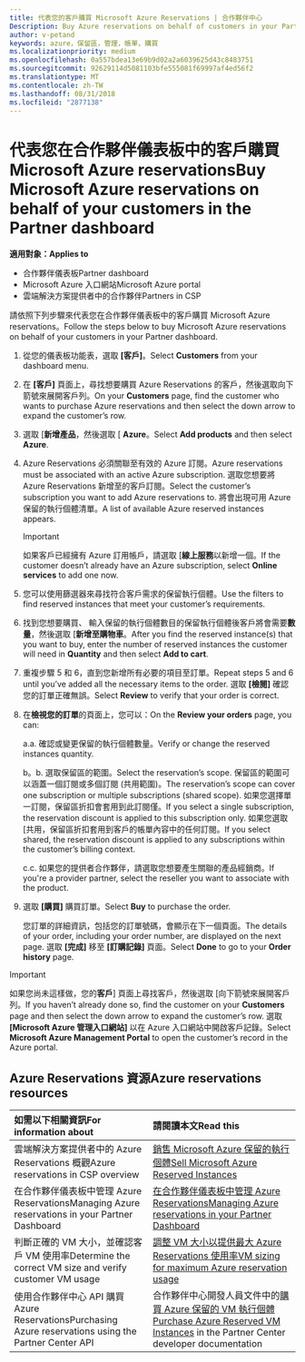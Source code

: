 ```yaml
---
title: 代表您的客戶購買 Microsoft Azure Reservations | 合作夥伴中心
Description: Buy Azure reservations on behalf of customers in your Partner Dashboard.
author: v-petand
keywords: azure，保留區，管理，帳單，購買
ms.localizationpriority: medium
ms.openlocfilehash: 0a557bdea13e69b9d02a2a6039625d43c8483751
ms.sourcegitcommit: 92629114d5081103bfe555081f69997af4ed56f2
ms.translationtype: MT
ms.contentlocale: zh-TW
ms.lasthandoff: 08/31/2018
ms.locfileid: "2877138"
---
```

# <a name="buy-microsoft-azure-reservations-on-behalf-of-your-customers-in-the-partner-dashboard"></a><span data-ttu-id="c9950-103">代表您在合作夥伴儀表板中的客戶購買 Microsoft Azure reservations</span><span class="sxs-lookup"><span data-stu-id="c9950-103">Buy Microsoft Azure reservations on behalf of your customers in the Partner dashboard</span></span> 

**<span data-ttu-id="c9950-104">適用對象：</span><span class="sxs-lookup"><span data-stu-id="c9950-104">Applies to</span></span>**

-  <span data-ttu-id="c9950-105">合作夥伴儀表板</span><span class="sxs-lookup"><span data-stu-id="c9950-105">Partner dashboard</span></span>
-  <span data-ttu-id="c9950-106">Microsoft Azure 入口網站</span><span class="sxs-lookup"><span data-stu-id="c9950-106">Microsoft Azure portal</span></span>
-  <span data-ttu-id="c9950-107">雲端解決方案提供者中的合作夥伴</span><span class="sxs-lookup"><span data-stu-id="c9950-107">Partners in CSP</span></span>

<span data-ttu-id="c9950-108">請依照下列步驟來代表您在合作夥伴儀表板中的客戶購買 Microsoft Azure reservations。</span><span class="sxs-lookup"><span data-stu-id="c9950-108">Follow the steps below to buy Microsoft Azure reservations on behalf of your customers in your Partner dashboard.</span></span>

1. <span data-ttu-id="c9950-109">從您的儀表板功能表，選取 **\[客戶\]**。</span><span class="sxs-lookup"><span data-stu-id="c9950-109">Select **Customers** from your dashboard menu.</span></span>  

2. <span data-ttu-id="c9950-110">在 **\[客戶\]** 頁面上，尋找想要購買 Azure Reservations 的客戶，然後選取向下箭號來展開客戶列。</span><span class="sxs-lookup"><span data-stu-id="c9950-110">On your **Customers** page, find the customer who wants to purchase Azure reservations and then select the down arrow to expand the customer’s row.</span></span>  

3. <span data-ttu-id="c9950-111">選取 [**新增產品**，然後選取 [ **Azure**。</span><span class="sxs-lookup"><span data-stu-id="c9950-111">Select **Add products** and then select **Azure**.</span></span> 
    
4. <span data-ttu-id="c9950-112">Azure Reservations 必須關聯至有效的 Azure 訂閱。</span><span class="sxs-lookup"><span data-stu-id="c9950-112">Azure reservations must be associated with an active Azure subscription.</span></span> <span data-ttu-id="c9950-113">選取您想要將 Azure Reservations 新增至的客戶訂閱。</span><span class="sxs-lookup"><span data-stu-id="c9950-113">Select the customer’s subscription you want to add Azure reservations to.</span></span> <span data-ttu-id="c9950-114">將會出現可用 Azure 保留的執行個體清單。</span><span class="sxs-lookup"><span data-stu-id="c9950-114">A list of available Azure reserved instances appears.</span></span> 

    >[!IMPORTANT] 
    ><span data-ttu-id="c9950-115">如果客戶已經擁有 Azure 訂用帳戶，請選取 [**線上服務**以新增一個。</span><span class="sxs-lookup"><span data-stu-id="c9950-115">If the customer doesn’t already have an Azure subscription, select **Online services** to add one now.</span></span> 

5. <span data-ttu-id="c9950-116">您可以使用篩選器來尋找符合客戶需求的保留執行個體。</span><span class="sxs-lookup"><span data-stu-id="c9950-116">Use the filters to find reserved instances that meet your customer’s requirements.</span></span>  

6. <span data-ttu-id="c9950-117">找到您想要購買、 輸入保留的執行個體數目的保留執行個體後客戶將會需要**數量**，然後選取 [**新增至購物車**。</span><span class="sxs-lookup"><span data-stu-id="c9950-117">After you find the reserved instance(s) that you want to buy, enter the number of reserved instances the customer will need in **Quantity** and then select **Add to cart**.</span></span>  

7. <span data-ttu-id="c9950-118">重複步驟 5 和 6，直到您新增所有必要的項目至訂單。</span><span class="sxs-lookup"><span data-stu-id="c9950-118">Repeat steps 5 and 6 until you’ve added all the necessary items to the order.</span></span> <span data-ttu-id="c9950-119">選取 **\[檢閱\]** 確認您的訂單正確無誤。</span><span class="sxs-lookup"><span data-stu-id="c9950-119">Select **Review** to verify that your order is correct.</span></span>  

8. <span data-ttu-id="c9950-120">在**檢視您的訂單**的頁面上，您可以：</span><span class="sxs-lookup"><span data-stu-id="c9950-120">On the **Review your orders** page, you can:</span></span> 

    <span data-ttu-id="c9950-121">a.</span><span class="sxs-lookup"><span data-stu-id="c9950-121">a.</span></span> <span data-ttu-id="c9950-122">確認或變更保留的執行個體數量。</span><span class="sxs-lookup"><span data-stu-id="c9950-122">Verify or change the reserved instances quantity.</span></span>

    <span data-ttu-id="c9950-123">b。</span><span class="sxs-lookup"><span data-stu-id="c9950-123">b.</span></span> <span data-ttu-id="c9950-124">選取保留區的範圍。</span><span class="sxs-lookup"><span data-stu-id="c9950-124">Select the reservation’s scope.</span></span> <span data-ttu-id="c9950-125">保留區的範圍可以涵蓋一個訂閱或多個訂閱 (共用範圍)。</span><span class="sxs-lookup"><span data-stu-id="c9950-125">The reservation’s scope can cover one subscription or multiple subscriptions (shared scope).</span></span> <span data-ttu-id="c9950-126">如果您選擇單一訂閱，保留區折扣會套用到此訂閱僅。</span><span class="sxs-lookup"><span data-stu-id="c9950-126">If you select a single subscription, the reservation discount is applied to this subscription only.</span></span> <span data-ttu-id="c9950-127">如果您選取 [共用，保留區折扣套用到客戶的帳單內容中的任何訂閱。</span><span class="sxs-lookup"><span data-stu-id="c9950-127">If you select shared, the reservation discount is applied to any subscriptions within the customer’s billing context.</span></span> 

    <span data-ttu-id="c9950-128">c.</span><span class="sxs-lookup"><span data-stu-id="c9950-128">c.</span></span> <span data-ttu-id="c9950-129">如果您的提供者合作夥伴，請選取您想要產生關聯的產品經銷商。</span><span class="sxs-lookup"><span data-stu-id="c9950-129">If you're a provider partner, select the reseller you want to associate with the product.</span></span>

9. <span data-ttu-id="c9950-130">選取 **\[購買\]** 購買訂單。</span><span class="sxs-lookup"><span data-stu-id="c9950-130">Select **Buy** to purchase the order.</span></span> 

    <span data-ttu-id="c9950-131">您訂單的詳細資訊，包括您的訂單號碼，會顯示在下一個頁面。</span><span class="sxs-lookup"><span data-stu-id="c9950-131">The details of your order, including your order number, are displayed on the next page.</span></span> <span data-ttu-id="c9950-132">選取 **\[完成\]** 移至 **\[訂購記錄\]** 頁面。</span><span class="sxs-lookup"><span data-stu-id="c9950-132">Select **Done** to go to your **Order history** page.</span></span> 

>[!IMPORTANT]
><span data-ttu-id="c9950-133">如果您尚未這樣做，您的**客戶**\] 頁面上尋找客戶，然後選取 [向下箭號來展開客戶列。</span><span class="sxs-lookup"><span data-stu-id="c9950-133">If you haven’t already done so, find the customer on your **Customers** page and then select the down arrow to expand the customer’s row.</span></span> <span data-ttu-id="c9950-134">選取 **\[Microsoft Azure 管理入口網站\]** 以在 Azure 入口網站中開啟客戶記錄。</span><span class="sxs-lookup"><span data-stu-id="c9950-134">Select **Microsoft Azure Management Portal** to open the customer’s record in the Azure portal.</span></span>

## <a name="azure-reservations-resources"></a><span data-ttu-id="c9950-135">Azure Reservations 資源</span><span class="sxs-lookup"><span data-stu-id="c9950-135">Azure reservations resources</span></span>
|**<span data-ttu-id="c9950-136">如需以下相關資訊</span><span class="sxs-lookup"><span data-stu-id="c9950-136">For information about</span></span>**   |**<span data-ttu-id="c9950-137">請閱讀本文</span><span class="sxs-lookup"><span data-stu-id="c9950-137">Read this</span></span>**    |
|:-----------------------------|:-----------------|
|<span data-ttu-id="c9950-138">雲端解決方案提供者中的 Azure Reservations 概觀</span><span class="sxs-lookup"><span data-stu-id="c9950-138">Azure reservations in CSP overview</span></span>  | [<span data-ttu-id="c9950-139">銷售 Microsoft Azure 保留的執行個體</span><span class="sxs-lookup"><span data-stu-id="c9950-139">Sell Microsoft Azure Reserved Instances</span></span>](azure-reservations.md) |
|<span data-ttu-id="c9950-140">在合作夥伴儀表板中管理 Azure Reservations</span><span class="sxs-lookup"><span data-stu-id="c9950-140">Managing Azure reservations in your Partner Dashboard</span></span> | [<span data-ttu-id="c9950-141">在合作夥伴儀表板中管理 Azure Reservations</span><span class="sxs-lookup"><span data-stu-id="c9950-141">Managing Azure reservations in your Partner Dashboard</span></span>](azure-reservations-manage.md)
|<span data-ttu-id="c9950-142">判斷正確的 VM 大小，並確認客戶 VM 使用率</span><span class="sxs-lookup"><span data-stu-id="c9950-142">Determine the correct VM size and verify customer VM usage</span></span>   |[<span data-ttu-id="c9950-143">調整 VM 大小以提供最大 Azure Reservations 使用率</span><span class="sxs-lookup"><span data-stu-id="c9950-143">VM sizing for maximum Azure reservation usage</span></span>](azure-usage.md)   |
|<span data-ttu-id="c9950-144">使用合作夥伴中心 API 購買 Azure Reservations</span><span class="sxs-lookup"><span data-stu-id="c9950-144">Purchasing Azure reservations using the Partner Center API</span></span> | <span data-ttu-id="c9950-145">合作夥伴中心開發人員文件中的[購買 Azure 保留的 VM 執行個體](https://docs.microsoft.com/partner-center/develop/purchase-azure-reservations)</span><span class="sxs-lookup"><span data-stu-id="c9950-145">[Purchase Azure Reserved VM Instances](https://docs.microsoft.com/partner-center/develop/purchase-azure-reservations) in the Partner Center developer documentation</span></span>

 


 
